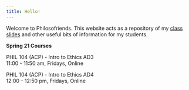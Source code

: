```yaml
---
title: Hello!
---
```


Welcome to Philosofriends. This website acts as a repository of my [class slides](/slides/) and other useful bits of information for my students.

**Spring 21 Courses**

PHIL 104 (ACP) - Intro to Ethics AD3<br>
11:00 - 11:50 am, Fridays, Online

PHIL 104 (ACP) - Intro to Ethics AD4<br>
12:00 - 12:50 pm, Fridays, Online
